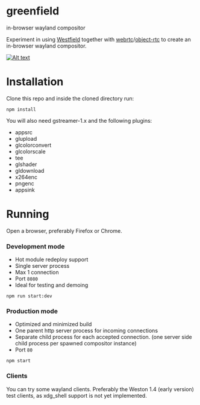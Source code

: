 # greenfield
in-browser wayland compositor

Experiment in using [Westfield](https://github.com/udevbe/westfield) together with [webrtc](https://webrtc.org/faq/#what-is-webrtc)/[object-rtc](https://ortc.org/) to create an in-browser wayland compositor.

[![Alt text](https://img.youtube.com/vi/2lyihdFK7EE/0.jpg)](https://www.youtube.com/watch?v=2lyihdFK7EE)


Installation
============

Clone this repo and inside the cloned directory run:

`npm install`

You will also need gstreamer-1.x and the following plugins:
- appsrc
- glupload
- glcolorconvert
- glcolorscale
- tee
- glshader
- gldownload
- x264enc
- pngenc
- appsink

Running
=======

Open a browser, preferably Firefox or Chrome.

### Development mode 
- Hot module redeploy support
- Single server process
- Max 1 connection
- Port `8080`
- Ideal for testing and demoing

`npm run start:dev`

### Production mode
 - Optimized and minimized build
 - One parent http server process for incoming connections
 - Separate child process for each accepted connection. (one server side child process per spawned compositor instance)
 - Port `80`

`npm start`  

### Clients
You can try some wayland clients. Preferably the Weston 1.4 (early version) test clients, as xdg_shell support is not yet implemented.
